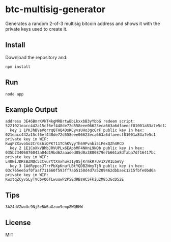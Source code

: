 # btc-multisig-generator

Generates a random 2-of-3 multisig bitcoin address and shows it with the private keys used to create it.

## Install

Download the repository and:

```npm install```

## Run

```node app```

## Example Output

```
address 3E46BmrKVkT4kgMRBrtwBbLkxxbB3yYbbG redeem script: 5221021eacc442a15cf6ef448de72d558eee06623eca663a6dfaeecf81001a83a7e5c121035b23406876043a04d19bd62aaaded05d0a3880879e7b661a8dfaba7df16417bc2103c765ee5af0faaf711660f593ff7ab5150d4d7a5209462dbbaec1215fbfe0bd6a53ae
  key 1 1PKJhBVeVorrqQTHQ4DsKCyvsUHo3gcGrF public key in hex: 021eacc442a15cf6ef448de72d558eee06623eca663a6dfaeecf81001a83a7e5c1 private key in WIF: KwqPZXxvoGo2CrGs6iQPKT11TChKVyyTh69Pvnbi5iPexQZh4RCD
  key 2 1E1CoXkVBhbJRVUPLx6EApbMF4NHnL9NQb public key in hex: 035b23406876043a04d19bd62aaaded05d0a3880879e7b661a8dfaba7df16417bc private key in WIF: L48NiJDRsBZNQc5cCvurttXnxhuv31y85jKrmkR7Uv1XVR1LGeVy
  key 3 1AdRyposJTrrPbXpKnufLBtYQDB2NmyTjR public key in hex: 03c765ee5af0faaf711660f593ff7ab5150d4d7a5209462dbbaec1215fbfe0bd6a private key in WIF: KwxtqZCyvSLyTVCbvQ6TLwuuwP2PSEdRBsWC5Fkiu2M853GcD52E
```
## Tips

`3A24dVZwoUc9NjSeBW6aGzuo9emp8WQBHW`

## License

MIT
